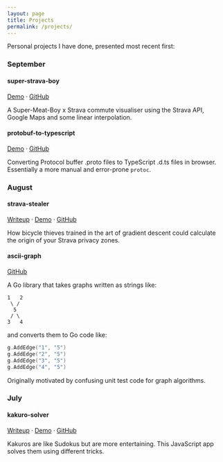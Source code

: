 ```yaml
---
layout: page
title: Projects
permalink: /projects/
---
```


Personal projects I have done, presented most recent first:

### September

#### super-strava-boy

[Demo](https://geotho.github.io/super-strava-boy) ·
[GitHub](https://github.com/geotho/super-strava-boy)

A Super-Meat-Boy x Strava commute visualiser using the Strava API, Google Maps and some linear interpolation.

#### protobuf-to-typescript

[Demo](http://geotho.github.io/protobuf-to-typescript) ·
[GitHub](https://github.com/geotho/protobuf-to-typescript)

Converting Protocol buffer .proto files to TypeScript .d.ts files in browser. Essentially a more manual and error-prone `protoc`.

### August

#### strava-stealer

[Writeup](http://geotho.github.io/2016/09/04/recovering-privacy-zones-strava.html) ·
[Demo](http://geotho.github.io/strava-stealer) ·
[GitHub](https://github.com/geotho/strava-stealer)

How bicycle thieves trained in the art of gradient descent could calculate the origin of your Strava privacy zones.

#### ascii-graph

[GitHub](https://github.com/geotho/ascii-graph)

A Go library that takes graphs written as strings like:

```
1   2
 \ /
  5
 / \
3   4
```

and converts them to Go code like:

```go
g.AddEdge("1", "5")
g.AddEdge("2", "5")
g.AddEdge("3", "5")
g.AddEdge("4", "5")
```

Originally motivated by confusing unit test code for graph algorithms.

### July

#### kakuro-solver

[Writeup](http://geotho.github.io/code/2016/07/07/kakuro-solving.html) ·
[Demo](http://geotho.github.io/kakuro-solver) ·
[GitHub](https://github.com/geotho/kakuro-solver)

Kakuros are like Sudokus but are more entertaining. This JavaScript app solves them using different tricks.
